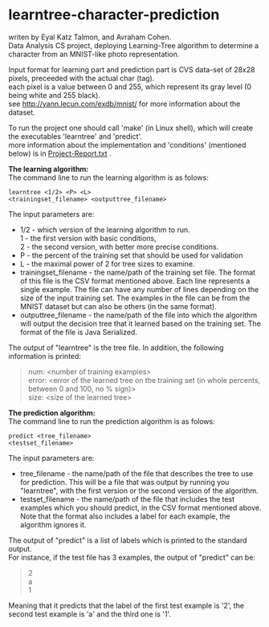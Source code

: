 # learntree-character-prediction
writen by Eyal Katz Talmon, and Avraham Cohen.<br>
Data Analysis CS project, deploying Learning-Tree algorithm to determine a character from an MNIST-like photo representation.

Input format for learning part and prediction part is CVS data-set of 28x28 pixels, preceeded with the actual char (tag).<br>
each pixel is a value between 0 and 255, which represent its gray level (0 being white and 255 black). <br>
see http://yann.lecun.com/exdb/mnist/ for more information about the dataset.

To run the project one should call 'make' (in Linux shell), which will create the executables 'learntree' and 'predict'.<br>
more information about the implementation and 'conditions' (mentioned below) is in <a href="https://github.com/eyalkt/learntree-character-prediction/blob/master/Project-Report.txt">Project-Report.txt<a> .

<p>
<strong>The learning algorithm:</strong><br>
The command line to run the learning algorithm is as folows:

<code>learntree <1/2> &lt;P&gt; &lt;L&gt; <trainingset_filename> <outputtree_filename></code>

The input parameters are: 
<ul>
<li> 1/2 - which version of the learning algorithm to run. <br>
  1 - the first version with basic conditions, <br>
  2 - the second version, with better more precise conditions.
</li><li> P - the percent of the training set that should be used for validation 
</li><li> L - the maximal power of 2 for tree sizes to examine.
</li><li> trainingset_filename - the name/path of the training set file. The format of this file is the
  CSV format mentioned above. Each line represents a single example. The file can have any 
  number of lines depending on the size of the input training set. The examples in the file can 
  be from the MNIST dataset but can also be others (in the same format). 
</li><li> outputtree_filename - the name/path of the file into which the algorithm will output the 
  decision tree that it learned based on the training set. The format of the file is Java Serialized. 
</li>
</ul>

The output of "learntree" is the tree file. In addition, the following information is printed: <br>
<blockquote>
num: &lt;number of training examples&gt;<br>
error: &lt;error of the learned tree on the training set (in whole percents, between 0 and 100, no % sign)&gt;<br>
size: &lt;size of the learned tree&gt;<br>
</blockquote>
</p>

<p>
<strong>The prediction algorithm:</strong><br>
The command line to run the prediction algorithm is as folows:

<code>predict &lt;tree_filename&gt; &lt;testset_filename&gt;</code>

The input parameters are:
<ul>
  <li>tree_filename - the name/path of the file that describes the tree to use for prediction. This 
      will be a file that was output by running you "learntree", with the first version or the second 
      version of the algorithm.
</li><li>testset_filename - the name/path of the file that includes the test examples which you 
      should predict, in the CSV format mentioned above. Note that the format also includes a 
      label for each example, the algorithm ignores it.
  </li>
  </ul>

The output of "predict" is a list of labels which is printed to the standard output.<br>
For instance, if the test file has 3 examples, the output of "predict" can be:<br>
<blockquote>
2<br>
a<br>
1<br>
</blockquote>
Meaning that it predicts that the label of the first test example is '2', the second test example is 'a' and the third one is '1'.
</p>

